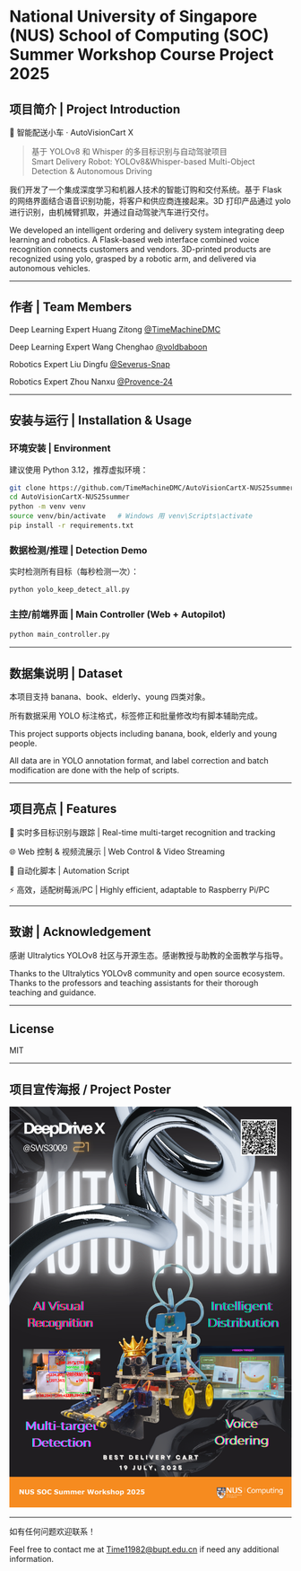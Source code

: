 # National University of Singapore (NUS) School of Computing (SOC) Summer Workshop Course Project 2025

## 项目简介 | Project Introduction

🚗 智能配送小车 · AutoVisionCart X
> 基于 YOLOv8 和 Whisper 的多目标识别与自动驾驶项目  
> Smart Delivery Robot: YOLOv8&Whisper-based Multi-Object Detection & Autonomous Driving

我们开发了一个集成深度学习和机器人技术的智能订购和交付系统。基于 Flask 的网络界面结合语音识别功能，将客户和供应商连接起来。3D 打印产品通过 yolo 进行识别，由机械臂抓取，并通过自动驾驶汽车进行交付。

We developed an intelligent ordering and delivery system integrating deep learning and robotics. A Flask-based web interface combined voice recognition  connects customers and vendors. 3D-printed products are recognized using yolo, grasped by a robotic arm, and delivered via autonomous vehicles.

---

## 作者 | Team Members

Deep Learning Expert Huang Zitong [@TimeMachineDMC](https://github.com/TimeMachineDMC)

Deep Learning Expert Wang Chenghao [@voldbaboon](https://github.com/voldbaboon)

Robotics Expert Liu Dingfu [@Severus-Snap](https://github.com/Severus-Snap)

Robotics Expert Zhou Nanxu [@Provence-24](https://github.com/Provence-24)

---

## 安装与运行 | Installation & Usage

### 环境安装 | Environment

建议使用 Python 3.12，推荐虚拟环境：

```bash
git clone https://github.com/TimeMachineDMC/AutoVisionCartX-NUS25summer
cd AutoVisionCartX-NUS25summer
python -m venv venv
source venv/bin/activate   # Windows 用 venv\Scripts\activate
pip install -r requirements.txt
```

### 数据检测/推理 | Detection Demo

实时检测所有目标（每秒检测一次）：

```bash
python yolo_keep_detect_all.py
```

### 主控/前端界面 | Main Controller (Web + Autopilot)

```bash
python main_controller.py
```

---

## 数据集说明 | Dataset
本项目支持 banana、book、elderly、young 四类对象。

所有数据采用 YOLO 标注格式，标签修正和批量修改均有脚本辅助完成。

This project supports objects including banana, book, elderly and young people.

All data are in YOLO annotation format, and label correction and batch modification are done with the help of scripts.

---

## 项目亮点 | Features
🚗 实时多目标识别与跟踪 | Real-time multi-target recognition and tracking

🌐 Web 控制 & 视频流展示 | Web Control & Video Streaming

🤖 自动化脚本 | Automation Script

⚡ 高效，适配树莓派/PC | Highly efficient, adaptable to Raspberry Pi/PC

---

## 致谢 | Acknowledgement
感谢 Ultralytics YOLOv8 社区与开源生态。感谢教授与助教的全面教学与指导。

Thanks to the Ultralytics YOLOv8 community and open source ecosystem. Thanks to the professors and teaching assistants for their thorough teaching and guidance.

---

## License
MIT

---

## 项目宣传海报 / Project Poster

![Poster](./poster/AutoVisionCart_Poster.png)


--- 

如有任何问题欢迎联系！

Feel free to contact me at Time11982@bupt.edu.cn if need any additional information.

